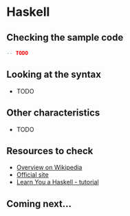 # Haskell

## Checking the sample code

```haskell runnable
-- TODO
```

## Looking at the syntax

- TODO

## Other characteristics

- TODO

## Resources to check

- [Overview on Wikipedia](https://en.wikipedia.org/wiki/Haskell_(programming_language))
- [Official site](https://www.haskell.org/)
- [Learn You a Haskell - tutorial](http://learnyouahaskell.com/introduction)

## Coming next...
